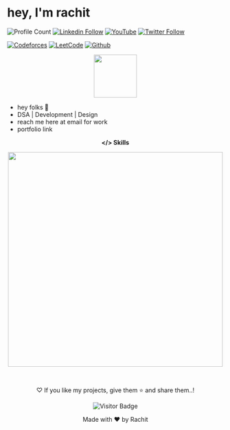 # hey, I'm rachit 

![Profile Count](https://komarev.com/ghpvc/?username=rachitk29)
[![Linkedin Follow](https://img.shields.io/badge/LinkedIn-1.7k-blue?style=social&logo=linkedin)](https://www.linkedin.com/in/rachitk29/)
[![YouTube](https://img.shields.io/youtube/channel/subscribers/UCbW63uLlDnsL7l992Z9nF_Q?style=social)](https://www.youtube.com/@rachitkatariya)
[![Twitter Follow](https://img.shields.io/twitter/follow/rachitk29?style=social)](https://twitter.com/rachitk29)

[![Codeforces](https://img.shields.io/badge/Codeforces-blue?style=social&logo=codeforces)](https://codeforces.com/profile/rachitkatariya)
[![LeetCode](https://img.shields.io/badge/LeetCode-yellow?style=social&logo=leetcode)](https://leetcode.com/rachitk29)
[![Github](https://img.shields.io/github/followers/rachitk29?label=Followers&style=social)](https://github.com/rachitk29)


<div align="center">
  <img src="https://media1.giphy.com/media/jTMw980OBX5YEAulPm/200w.webp?cid=ecf05e47j9zw1kwjhpjfz4gl5081x8mumvwrmjlzomk0e7na&ep=v1_stickers_search&rid=200w.webp&ct=s" width="100px"/>
</div>

- hey folks 🚀  
- DSA | Development | Design  
- reach me here at <a href="mailto:rachitkumar2953@gmail.com" style="text-decoration: none;">email for work</a>  
- <a href="https://rachitk.vercel.app" style="text-decoration: none;">portfolio link</a>

<p align="center"><b>&lt;/&gt; Skills</b></p>
<p align="center">
  <img src="https://skillicons.dev/icons?i=cpp,java,git,figma,js,tailwind,react,redux,nodejs,express,postman,mysql,mongodb,vite" width="500"/>
</p>

<br>

<p align="center"> ♡ If you like my projects, give them ⭐ and share them..!</p>
<div align="center">
   
![Visitor Badge](https://visitor-badge.laobi.icu/badge?page_id=rachitk29-19&left_color=Purple&right_color=#e754808)

</div>

<p align="center">Made with ❤️ by Rachit</p>


